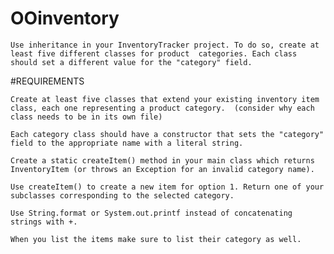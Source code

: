 # OOinventory

`Use inheritance in your InventoryTracker project. To do so, create at least five different classes for product 
categories. Each class should set a different value for the "category" field.`

#REQUIREMENTS

`Create at least five classes that extend your existing inventory item class, each one representing a product category. 
(consider why each class needs to be in its own file)`

`Each category class should have a constructor that sets the "category" field to the appropriate name with a literal string.`

`Create a static createItem() method in your main class which returns InventoryItem (or throws an Exception for an invalid category name).`

`Use createItem() to create a new item for option 1. Return one of your subclasses corresponding to the selected category.`

`Use String.format or System.out.printf instead of concatenating strings with +.`

`When you list the items make sure to list their category as well.`